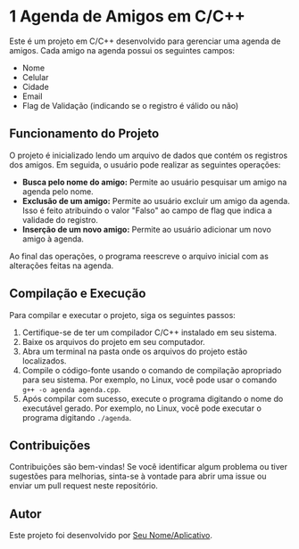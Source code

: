 # 1 Agenda de Amigos em C/C++

Este é um projeto em C/C++ desenvolvido para gerenciar uma agenda de amigos. Cada amigo na agenda possui os seguintes campos:

- Nome
- Celular
- Cidade
- Email
- Flag de Validação (indicando se o registro é válido ou não)

## Funcionamento do Projeto

O projeto é inicializado lendo um arquivo de dados que contém os registros dos amigos. Em seguida, o usuário pode realizar as seguintes operações:

- **Busca pelo nome do amigo:** Permite ao usuário pesquisar um amigo na agenda pelo nome.
- **Exclusão de um amigo:** Permite ao usuário excluir um amigo da agenda. Isso é feito atribuindo o valor "Falso" ao campo de flag que indica a validade do registro.
- **Inserção de um novo amigo:** Permite ao usuário adicionar um novo amigo à agenda.

Ao final das operações, o programa reescreve o arquivo inicial com as alterações feitas na agenda.

## Compilação e Execução

Para compilar e executar o projeto, siga os seguintes passos:

1. Certifique-se de ter um compilador C/C++ instalado em seu sistema.
2. Baixe os arquivos do projeto em seu computador.
3. Abra um terminal na pasta onde os arquivos do projeto estão localizados.
4. Compile o código-fonte usando o comando de compilação apropriado para seu sistema. Por exemplo, no Linux, você pode usar o comando `g++ -o agenda agenda.cpp`.
5. Após compilar com sucesso, execute o programa digitando o nome do executável gerado. Por exemplo, no Linux, você pode executar o programa digitando `./agenda`.

## Contribuições

Contribuições são bem-vindas! Se você identificar algum problema ou tiver sugestões para melhorias, sinta-se à vontade para abrir uma issue ou enviar um pull request neste repositório.

## Autor

Este projeto foi desenvolvido por [Seu Nome/Aplicativo](https://github.com/seu-usuario).



